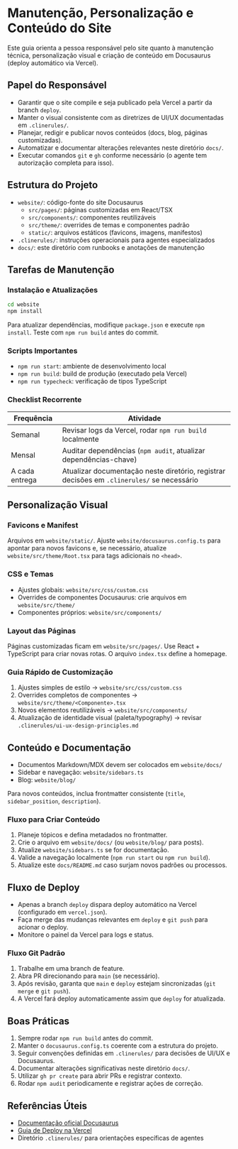 # Manutenção, Personalização e Conteúdo do Site

Este guia orienta a pessoa responsável pelo site quanto à manutenção técnica, personalização visual e criação de conteúdo em Docusaurus (deploy automático via Vercel).

## Papel do Responsável

- Garantir que o site compile e seja publicado pela Vercel a partir da branch `deploy`.
- Manter o visual consistente com as diretrizes de UI/UX documentadas em `.clinerules/`.
- Planejar, redigir e publicar novos conteúdos (docs, blog, páginas customizadas).
- Automatizar e documentar alterações relevantes neste diretório `docs/`.
- Executar comandos `git` e `gh` conforme necessário (o agente tem autorização completa para isso).

## Estrutura do Projeto

- `website/`: código-fonte do site Docusaurus
  - `src/pages/`: páginas customizadas em React/TSX
  - `src/components/`: componentes reutilizáveis
  - `src/theme/`: overrides de temas e componentes padrão
  - `static/`: arquivos estáticos (favicons, imagens, manifestos)
- `.clinerules/`: instruções operacionais para agentes especializados
- `docs/`: este diretório com runbooks e anotações de manutenção

## Tarefas de Manutenção

### Instalação e Atualizações

```bash
cd website
npm install
```

Para atualizar dependências, modifique `package.json` e execute `npm install`. Teste com `npm run build` antes do commit.

### Scripts Importantes

- `npm run start`: ambiente de desenvolvimento local
- `npm run build`: build de produção (executado pela Vercel)
- `npm run typecheck`: verificação de tipos TypeScript

### Checklist Recorrente

| Frequência | Atividade |
| --- | --- |
| Semanal | Revisar logs da Vercel, rodar `npm run build` localmente |
| Mensal | Auditar dependências (`npm audit`, atualizar dependências-chave) |
| A cada entrega | Atualizar documentação neste diretório, registrar decisões em `.clinerules/` se necessário |

## Personalização Visual

### Favicons e Manifest

Arquivos em `website/static/`. Ajuste `website/docusaurus.config.ts` para apontar para novos favicons e, se necessário, atualize `website/src/theme/Root.tsx` para tags adicionais no `<head>`.

### CSS e Temas

- Ajustes globais: `website/src/css/custom.css`
- Overrides de componentes Docusaurus: crie arquivos em `website/src/theme/`
- Componentes próprios: `website/src/components/`

### Layout das Páginas

Páginas customizadas ficam em `website/src/pages/`. Use React + TypeScript para criar novas rotas. O arquivo `index.tsx` define a homepage.

### Guia Rápido de Customização

1. Ajustes simples de estilo → `website/src/css/custom.css`
2. Overrides completos de componentes → `website/src/theme/<Componente>.tsx`
3. Novos elementos reutilizáveis → `website/src/components/`
4. Atualização de identidade visual (paleta/typography) → revisar `.clinerules/ui-ux-design-principles.md`

## Conteúdo e Documentação

- Documentos Markdown/MDX devem ser colocados em `website/docs/`
- Sidebar e navegação: `website/sidebars.ts`
- Blog: `website/blog/`

Para novos conteúdos, inclua frontmatter consistente (`title`, `sidebar_position`, `description`).

### Fluxo para Criar Conteúdo

1. Planeje tópicos e defina metadados no frontmatter.
2. Crie o arquivo em `website/docs/` (ou `website/blog/` para posts).
3. Atualize `website/sidebars.ts` se for documentação.
4. Valide a navegação localmente (`npm run start` ou `npm run build`).
5. Atualize este `docs/README.md` caso surjam novos padrões ou processos.

## Fluxo de Deploy

- Apenas a branch `deploy` dispara deploy automático na Vercel (configurado em `vercel.json`).
- Faça merge das mudanças relevantes em `deploy` e `git push` para acionar o deploy.
- Monitore o painel da Vercel para logs e status.

### Fluxo Git Padrão

1. Trabalhe em uma branch de feature.
2. Abra PR direcionando para `main` (se necessário).
3. Após revisão, garanta que `main` e `deploy` estejam sincronizadas (`git merge` e `git push`).
4. A Vercel fará deploy automaticamente assim que `deploy` for atualizada.

## Boas Práticas

1. Sempre rodar `npm run build` antes do commit.
2. Manter o `docusaurus.config.ts` coerente com a estrutura do projeto.
3. Seguir convenções definidas em `.clinerules/` para decisões de UI/UX e Docusaurus.
4. Documentar alterações significativas neste diretório `docs/`.
5. Utilizar `gh pr create` para abrir PRs e registrar contexto.
6. Rodar `npm audit` periodicamente e registrar ações de correção.

## Referências Úteis

- [Documentação oficial Docusaurus](https://docusaurus.io/docs)
- [Guia de Deploy na Vercel](https://docusaurus.io/docs/deployment#vercel)
- Diretório `.clinerules/` para orientações específicas de agentes
